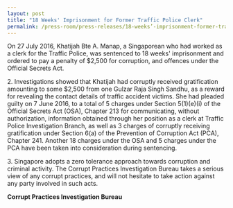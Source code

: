 ```yaml
---
layout: post
title: "18 Weeks' Imprisonment for Former Traffic Police Clerk"
permalink: /press-room/press-releases/18-weeks’-imprisonment-former-traffic-police-clerk/
---
```


On 27 July 2016, Khatijah Bte A. Manap, a Singaporean who had worked as a clerk for the Traffic Police, was sentenced to 18 weeks' imprisonment and ordered to pay a penalty of $2,500 for corruption, and offences under the Official Secrets Act.

2\. Investigations showed that Khatijah had corruptly received gratification amounting to some $2,500 from one Gulzar Raja Singh Sandhu, as a reward for revealing the contact details of traffic accident victims. She had pleaded guilty on 7 June 2016, to a total of 5 charges under Section 5(1)(e)(i) of the Official Secrets Act (OSA), Chapter 213 for communicating, without authorization, information obtained through her position as a clerk at Traffic Police Investigation Branch, as well as 3 charges of corruptly receiving gratification under Section 6(a) of the Prevention of Corruption Act (PCA), Chapter 241. Another 18 charges under the OSA and 5 charges under the PCA have been taken into consideration during sentencing.

3\. Singapore adopts a zero tolerance approach towards corruption and criminal activity. The Corrupt Practices Investigation Bureau takes a serious view of any corrupt practices, and will not hesitate to take action against any party involved in such acts.

**Corrupt Practices Investigation Bureau**
